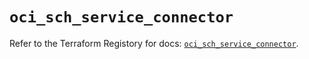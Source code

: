 # `oci_sch_service_connector`

Refer to the Terraform Registory for docs: [`oci_sch_service_connector`](https://registry.terraform.io/providers/oracle/oci/6.18.0/docs/resources/sch_service_connector).
